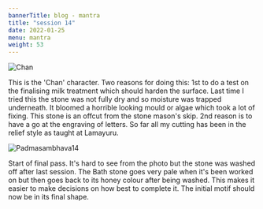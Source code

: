 ```yaml
---
bannerTitle: blog - mantra
title: "session 14"
date: 2022-01-25
menu: mantra
weight: 53
---
```


![Chan](/images/mani/padmasambhava/chan.jpg)  

This is the 'Chan' character. Two reasons for doing this: 1st to do a test on
the finalising milk treatment which should harden the surface. Last time I
tried this the stone was not fully dry and so moisture was trapped underneath.
It bloomed a horrible looking mould or algae which took a lot of fixing. This
stone is an offcut from the stone mason's skip. 2nd reason is to have a go at
the engraving of letters. So far all my cutting has been in the relief style as
taught at Lamayuru.



![Padmasambhava14](/images/mani/padmasambhava/ps14.jpg)  

Start of final pass. It's hard to see from the photo but the stone was washed
off after last session. The Bath stone goes very pale when it's been worked on
but then goes back to its honey colour after being washed. This makes it easier
to make decisions on how best to complete it. The initial motif should now be
in its final shape.

